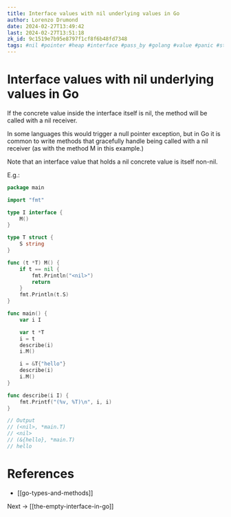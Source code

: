 ```yaml
---
title: Interface values with nil underlying values in Go
author: Lorenzo Drumond
date: 2024-02-27T13:49:42
last: 2024-02-27T13:51:18
zk_id: 9c1519e7b95e8797f1cf8f6b48fd7348
tags: #nil #pointer #heap #interface #pass_by #golang #value #panic #stack #values #reference #methods #for_the_love_of_go #programming
---
```



# Interface values with nil underlying values in Go
If the concrete value inside the interface itself is nil, the method will be called with a nil receiver.

In some languages this would trigger a null pointer exception, but in Go it is common to write methods that gracefully handle being called with a nil receiver (as with the method M in this example.)

Note that an interface value that holds a nil concrete value is itself non-nil.

E.g.:
```go
package main

import "fmt"

type I interface {
	M()
}

type T struct {
	S string
}

func (t *T) M() {
	if t == nil {
		fmt.Println("<nil>")
		return
	}
	fmt.Println(t.S)
}

func main() {
	var i I

	var t *T
	i = t
	describe(i)
	i.M()

	i = &T{"hello"}
	describe(i)
	i.M()
}

func describe(i I) {
	fmt.Printf("(%v, %T)\n", i, i)
}

// Output
// (<nil>, *main.T)
// <nil>
// (&{hello}, *main.T)
// hello
```

# References
- [[go-types-and-methods]]

Next -> [[the-empty-interface-in-go]]
